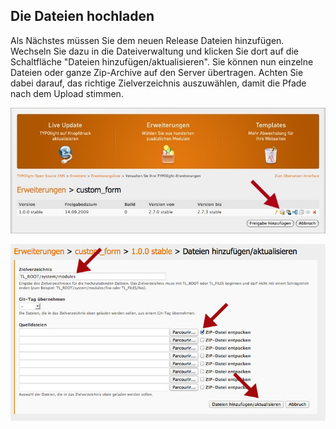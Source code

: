 ## Die Dateien hochladen

Als Nächstes müssen Sie dem neuen Release Dateien hinzufügen. Wechseln Sie
dazu in die Dateiverwaltung und klicken Sie dort auf die Schaltfläche "Dateien
hinzufügen/aktualisieren". Sie können nun einzelne Dateien oder ganze
Zip-Archive auf den Server übertragen. Achten Sie dabei darauf, das richtige
Zielverzeichnis auszuwählen, damit die Pfade nach dem Upload stimmen.

![](images/dateien-hinzufuegen.jpg?raw=true)

![](images/dateien-bearbeiten.jpg?raw=true)

